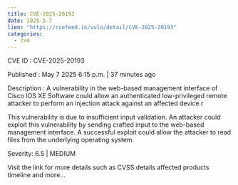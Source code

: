 ```yaml
---
title: CVE-2025-20193
date: 2025-5-7
lien: "https://cvefeed.io/vuln/detail/CVE-2025-20193"
categories:
  - cve
---
```


CVE ID : CVE-2025-20193

Published :  May 7
2025
6:15 p.m. | 37 minutes ago

Description : A vulnerability in the web-based management interface of Cisco IOS XE Software could allow an authenticated
low-privileged
remote attacker to perform an injection attack against an affected device.r

 This vulnerability is due to insufficient input validation. An attacker could exploit this vulnerability by sending crafted input to the web-based management interface. A successful exploit could allow the attacker to read files from the underlying operating system.

Severity: 6.5 | MEDIUM

Visit the link for more details
such as CVSS details
affected products
timeline
and more...
